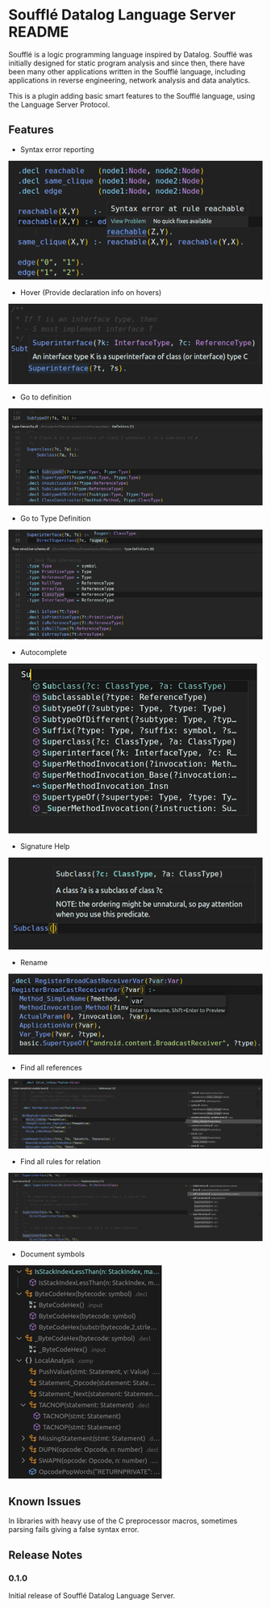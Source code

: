 # Soufflé Datalog Language Server README

Soufflé is a logic programming language inspired by Datalog. Soufflé was initially designed for static program analysis and since then, there have been many other applications written in the Soufflé language, including applications in reverse engineering, network analysis and data analytics. 

This is a plugin adding basic smart features to the Soufflé language, using the Language Server Protocol.
## Features

- Syntax error reporting

![Syntax error message](images/syntax_error.png)

- Hover (Provide declaration info on hovers)

![Hover example](images/hover_1.png)

- Go to definition

![Go to definition example](images/definition.png)

- Go to Type Definition

![Go to type definition example](images/type_definition.png)

- Autocomplete

![Autocomplete example](images/autocomplete_1.png)

- Signature Help

![Signature Help example](images/signature_1.png)

- Rename

![Rename example](images/local_rename_1.png)

- Find all references

![References example](images/refernces.png)

- Find all rules for relation

![Rule references example](images/rule_reference.png)

- Document symbols

![Outline example](images/outline.png)

## Known Issues

In libraries with heavy use of the C preprocessor macros, sometimes parsing fails giving a false syntax error.

## Release Notes

### 0.1.0

Initial release of Soufflé Datalog Language Server.
